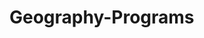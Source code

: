 # Geography-Programs
<!DOCTYPE html>
<html lang="en">
<head>
<meta charset="utf-8">
<script src="http://d3js.org/d3.v3.min.js"></script>
<style type="text/css">

/* On mouse hover, lighten state color */
path:hover {
	fill-opacity: .7;
}

/* Style for Custom Tooltip */
div.tooltip {   
 	position: absolute;           
	text-align: center;           
	width: 60px;                  
	height: 28px;                 
	padding: 2px;             
	font: 12px sans-serif;        
	background: white;   
	border: 0px;      
	border-radius: 8px;           
	pointer-events: none;         
}
        
/* Legend Font Style */
body {
	font: 11px sans-serif;
}
        
/* Legend Position Style */
.legend {
	position:absolute;
	left:800px;
	top:350px;
}

</style>
</head>
<body>
<script type="text/javascript">

/*  This visualization was made possible by modifying code provided by:

Scott Murray, Choropleth example from "Interactive Data Visualization for the Web" 
https://github.com/alignedleft/d3-book/blob/master/chapter_12/05_choropleth.html   
		
Malcolm Maclean, tooltips example tutorial
http://www.d3noob.org/2013/01/adding-tooltips-to-d3js-graph.html

Mike Bostock, Pie Chart Legend
http://bl.ocks.org/mbostock/3888852  */

		
//Width and height of map
var width = 960;
var height = 500;

// D3 Projection
var projection = d3.geo.albersUsa()
				   .translate([width/2, height/2])    // translate to center of screen
				   .scale([1000]);          // scale things down so see entire US
        
// Define path generator
var path = d3.geo.path()               // path generator that will convert GeoJSON to SVG paths
		  	 .projection(projection);  // tell path generator to use albersUsa projection

		
// Define linear scale for output
var color = d3.scale.linear()
			  .range(["rgb(213,222,217)","rgb(69,173,168)","rgb(84,36,55)","rgb(217,91,67)"]);

var legendText = ["Cities Lived", "States Lived", "States Visited", "Nada"];

//Create SVG element and append map to the SVG
var svg = d3.select("body")
			.append("svg")
			.attr("width", width)
			.attr("height", height);
        
// Append Div for tooltip to SVG
var div = d3.select("body")
		    .append("div")   
    		.attr("class", "tooltip")               
    		.style("opacity", 0);

// Load in my states data!
d3.csv("stateslived.csv", function(data) {
color.domain([0,1,2,3]); // setting the range of the input data

// Load GeoJSON data and merge with states data
d3.json("us-states.json", function(json) {

// Loop through each state data value in the .csv file
for (var i = 0; i < data.length; i++) {

	// Grab State Name
	var dataState = data[i].state;

	// Grab data value 
	var dataValue = data[i].visited;

	// Find the corresponding state inside the GeoJSON
	for (var j = 0; j < json.features.length; j++)  {
		var jsonState = json.features[j].properties.name;

		if (dataState == jsonState) {

		// Copy the data value into the JSON
		json.features[j].properties.visited = dataValue; 

		// Stop looking through the JSON
		break;
		}
	}
}
		
// Bind the data to the SVG and create one path per GeoJSON feature
svg.selectAll("path")
	.data(json.features)
	.enter()
	.append("path")
	.attr("d", path)
	.style("stroke", "#fff")
	.style("stroke-width", "1")
	.style("fill", function(d) {

	// Get data value
	var value = d.properties.visited;

	if (value) {
	//If value exists…
	return color(value);
	} else {
	//If value is undefined…
	return "rgb(213,222,217)";
	}
});

		 
// Map the cities I have lived in!
d3.csv("cities-lived.csv", function(data) {

svg.selectAll("circle")
	.data(data)
	.enter()
	.append("circle")
	.attr("cx", function(d) {
		return projection([d.lon, d.lat])[0];
	})
	.attr("cy", function(d) {
		return projection([d.lon, d.lat])[1];
	})
	.attr("r", function(d) {
		return Math.sqrt(d.years) * 4;
	})
		.style("fill", "rgb(217,91,67)")	
		.style("opacity", 0.85)	

	// Modification of custom tooltip code provided by Malcolm Maclean, "D3 Tips and Tricks" 
	// http://www.d3noob.org/2013/01/adding-tooltips-to-d3js-graph.html
	.on("mouseover", function(d) {      
    	div.transition()        
      	   .duration(200)      
           .style("opacity", .9);      
           div.text(d.place)
           .style("left", (d3.event.pageX) + "px")     
           .style("top", (d3.event.pageY - 28) + "px");    
	})   

    // fade out tooltip on mouse out               
    .on("mouseout", function(d) {       
        div.transition()        
           .duration(500)      
           .style("opacity", 0);   
    });
});  
        
// Modified Legend Code from Mike Bostock: http://bl.ocks.org/mbostock/3888852
var legend = d3.select("body").append("svg")
      			.attr("class", "legend")
     			.attr("width", 140)
    			.attr("height", 200)
   				.selectAll("g")
   				.data(color.domain().slice().reverse())
   				.enter()
   				.append("g")
     			.attr("transform", function(d, i) { return "translate(0," + i * 20 + ")"; });

  	legend.append("rect")
   		  .attr("width", 18)
   		  .attr("height", 18)
   		  .style("fill", color);

  	legend.append("text")
  		  .data(legendText)
      	  .attr("x", 24)
      	  .attr("y", 9)
      	  .attr("dy", ".35em")
      	  .text(function(d) { return d; });
	});

});
</script>
</body>
</html>
